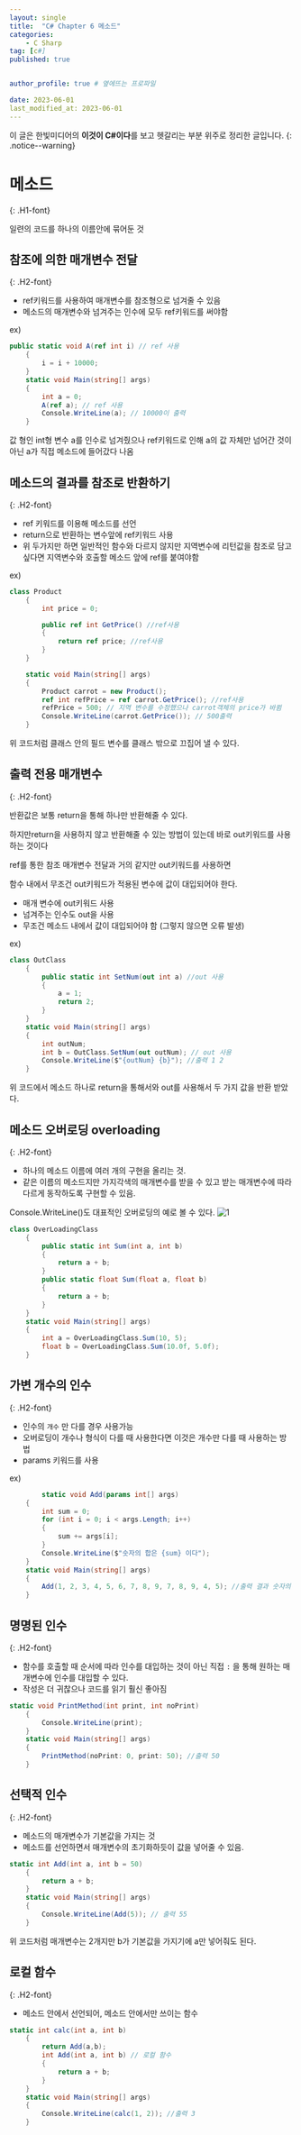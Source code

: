 ```yaml
---
layout: single
title:  "C# Chapter 6 메소드"
categories: 
    - C Sharp
tag: [c#]
published: true


author_profile: true # 옆에뜨는 프로파일

date: 2023-06-01
last_modified_at: 2023-06-01
---
```

이 글은 한빛미디어의 **이것이 C#이다**를 보고 헷갈리는 부분 위주로 정리한 글입니다.
{: .notice--warning}

# 메소드
{: .H1-font}

일련의 코드를 하나의 이름안에 묶어둔 것

## 참조에 의한 매개변수 전달
{: .H2-font}

- ref키워드를 사용하여 매개변수를 참조형으로 넘겨줄 수 있음
- 메소드의 매개변수와 넘겨주는 인수에 모두 ref키워드를 써야함

ex)

```csharp
public static void A(ref int i) // ref 사용
    {
        i = i + 10000;
    }
    static void Main(string[] args)
    {
        int a = 0;
        A(ref a); // ref 사용
        Console.WriteLine(a); // 10000이 출력
    }
```

값 형인 int형 변수 a를 인수로 넘겨줬으나 ref키워드로 인해 a의 값 자체만 넘어간 것이아닌
a가 직접 메소드에 들어갔다 나옴

## 메소드의 결과를 참조로 반환하기
{: .H2-font}

- ref 키워드를 이용해 메소드를 선언
- return으로 반환하는 변수앞에 ref키워드 사용
- 위 두가지만 하면 일반적인 함수와 다르지 않지만
지역변수에 리턴값을 참조로 담고싶다면 지역변수와 호출할 메소드 앞에 ref를 붙여야함

ex)

```csharp
class Product
    {
        int price = 0;

        public ref int GetPrice() //ref사용
        {
            return ref price; //ref사용
        }
    }

    static void Main(string[] args)
    {
        Product carrot = new Product();
        ref int refPrice = ref carrot.GetPrice(); //ref사용
        refPrice = 500; // 지역 변수를 수정했으나 carrot객체의 price가 바뀜
        Console.WriteLine(carrot.GetPrice()); // 500출력
    }
```

위 코드처럼 클래스 안의 필드 변수를 클래스 밖으로 끄집어 낼 수 있다.

## 출력 전용 매개변수
{: .H2-font}

반환값은 보통 return을 통해 하나만 반환해줄 수 있다. 

하지만return을 사용하지 않고 반환해줄 수 있는 방법이 있는데 바로 out키워드를 사용하는 것이다

ref를 통한 참조 매개변수 전달과 거의 같지만 out키워드를 사용하면

함수 내에서 무조건 out키워드가 적용된 변수에 값이 대입되어야 한다.

- 매개 변수에 out키워드 사용
- 넘겨주는 인수도 out을 사용
- 무조건 메소드 내에서 값이 대입되어야 함 (그렇지 않으면 오류 발생)

ex)

```csharp
class OutClass
    {
        public static int SetNum(out int a) //out 사용
        {
            a = 1;
            return 2;
        }
    }
    static void Main(string[] args)
    {
        int outNum;
        int b = OutClass.SetNum(out outNum); // out 사용
        Console.WriteLine($"{outNum} {b}"); //출력 1 2
    }
```

위 코드에서 메소드 하나로 return을 통해서와 out를 사용해서
두 가지 값을 반환 받았다.


## 메소드 오버로딩 overloading
{: .H2-font}

- 하나의 메소드 이름에 여러 개의 구현을 올리는 것.
- 같은 이름의 메소드지만 가지각색의 매개변수를 받을 수 있고
받는 매개변수에 따라 다르게 동작하도록 구현할 수 있음.

Console.WriteLine()도 대표적인 오버로딩의 예로 볼 수 있다.
![1](https://github.com/novicehog/comments/assets/131991619/8d12778e-3aa5-4ef3-bfac-d32c1f4acca4)

```c#
class OverLoadingClass
    {
        public static int Sum(int a, int b)
        {
            return a + b;
        }
        public static float Sum(float a, float b)
        {
            return a + b;
        }
    }
    static void Main(string[] args)
    {
        int a = OverLoadingClass.Sum(10, 5); 
        float b = OverLoadingClass.Sum(10.0f, 5.0f);
    }
```

## 가변 개수의 인수
{: .H2-font}

- 인수의 `개수` 만 다를 경우 사용가능
- 오버로딩이 개수나 형식이 다를 때 사용한다면 이것은 개수만 다를 때 사용하는 방법
- params 키워드를 사용

ex)

```csharp
		static void Add(params int[] args)
    {
        int sum = 0;
        for (int i = 0; i < args.Length; i++)
        {
            sum += args[i];
        }
        Console.WriteLine($"숫자의 합은 {sum} 이다");
    }
    static void Main(string[] args)
    {
        Add(1, 2, 3, 4, 5, 6, 7, 8, 9, 7, 8, 9, 4, 5); //출력 결과 숫자의 합은 78이다
    }
```


## 명명된 인수
{: .H2-font}

- 함수를 호출할 때 순서에 따라 인수를 대입하는 것이 아닌 
직접 `:` 을 통해 원하는 매개변수에 인수를 대입할 수 있다.
- 작성은 더 귀찮으나 코드를 읽기 훨신 좋아짐

 

```csharp
static void PrintMethod(int print, int noPrint)
    {
        Console.WriteLine(print);
    }
    static void Main(string[] args)
    {
        PrintMethod(noPrint: 0, print: 50); //출력 50
    }
```

## 선택적 인수
{: .H2-font}

- 메소드의 매개변수가 기본값을 가지는 것
- 메소드를 선언하면서 매개변수의 초기화하듯이 값을 넣어줄 수 있음.

```csharp
static int Add(int a, int b = 50)
    {
        return a + b;
    }
    static void Main(string[] args)
    {
        Console.WriteLine(Add(5)); // 출력 55
    }
```

위 코드처럼 매개변수는 2개지만 b가 기본값을 가지기에 a만 넣어줘도 된다.


## 로컬 함수
{: .H2-font}

- 메소드 안에서 선언되어, 메소드 안에서만 쓰이는 함수

```csharp
static int calc(int a, int b)
    {
        return Add(a,b);
        int Add(int a, int b) // 로컬 함수
        {
            return a + b;
        }
    }
    static void Main(string[] args)
    {
        Console.WriteLine(calc(1, 2)); //출력 3
    }
```

